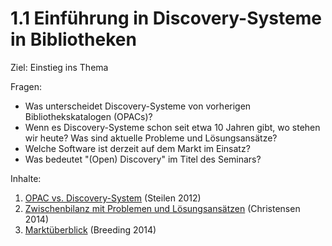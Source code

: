 # 1.1 Einführung in Discovery-Systeme in Bibliotheken

Ziel: Einstieg ins Thema

Fragen:

* Was unterscheidet Discovery-Systeme von vorherigen Bibliothekskatalogen (OPACs)?
* Wenn es Discovery-Systeme schon seit etwa 10 Jahren gibt, wo stehen wir heute? Was sind aktuelle Probleme und Lösungsansätze?
* Welche Software ist derzeit auf dem Markt im Einsatz?
* Was bedeutet "(Open) Discovery" im Titel des Seminars?

Inhalte:

1. [OPAC vs. Discovery-System](https://felixlohmeier.gitbooks.io/seminar-wir-bauen-uns-einen-bibliothekskatalog/content/01_1_opac_vs_discovery-system.html) (Steilen 2012)
2. [Zwischenbilanz mit Problemen und Lösungsansätzen](https://felixlohmeier.gitbooks.io/seminar-wir-bauen-uns-einen-bibliothekskatalog/content/01_2_zwischenbilanz_mit_problemen_und_loesungsansaetzen.html) (Christensen 2014)
3. [Marktüberblick](https://felixlohmeier.gitbooks.io/seminar-wir-bauen-uns-einen-bibliothekskatalog/content/01_3_marktueberblick.html) (Breeding 2014)